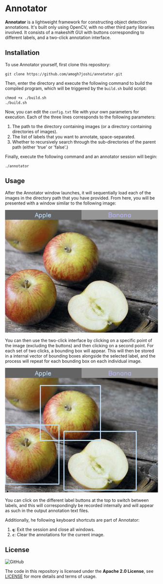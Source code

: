 # Annotator

**Annotator** is a lightweight framework for constructing object detection annotations. It's built only
using OpenCV, with no other third party libraries involved. It consists of a makeshift GUI with buttons
corresponding to different labels, and a two-click annotation interface. 

## Installation

To use Annotator yourself, first clone this repository: 

```shell script
git clone https://github.com/amogh7joshi/annotator.git
```

Then, enter the directory and execute the following command to build the compiled program, which will be 
triggered by the `build.sh` build script:

```shell script
chmod +x ./build.sh
./build.sh
```

Now, you can edit the `config.txt` file with your own parameters for execution.
Each of the three lines corresponds to the following parameters:

1. The path to the directory containing images (or a directory containing directories of images).
2. The list of labels that you want to annotate, space-separated.
3. Whether to recursively search through the sub-directories of the parent path (either 'true' or 'false'.)

Finally, execute the following command and an annotator session will begin:

```shell script
./annotator
```

## Usage

After the Annotator window launches, it will sequentially load each of the images
in the directory path that you have provided. From here, you will be presented with a window
similar to the following image:

![Base Image](images/annotator-base.png)

You can then use the two-click interface by clicking on a specific 
point of the image (excluding the buttons) and then clicking on a second point.
For each set of two clicks, a bounding box will appear. This will then be stored in a 
internal vector of bounding boxes alongside the selected label, and the process will repeat
for each bounding box on each individual image.

![Annotated Image](images/annotator-annotated.png)

You can click on the different label buttons at the top to switch between labels,
and this will correspondingly be recorded internally and will appear as such in the 
output annotation text files. 

Additionally, he following keyboard shortcuts are part of Annotator:

1. **`q`**: Exit the session and close all windows.
2. **`c`**: Clear the annotations for the current image.

## License

![GitHub](https://img.shields.io/github/license/amogh7joshi/annotator?style=flat-square) 

The code in this repository is licensed under the **Apache 2.0 License**,
see [LICENSE](LICENSE) for more details and terms of usage.






